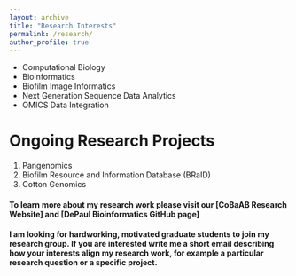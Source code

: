 ```yaml
---
layout: archive
title: "Research Interests"
permalink: /research/
author_profile: true
---
```


* Computational Biology
* Bioinformatics
* Biofilm Image Informatics
* Next Generation Sequence Data Analytics
* OMICS Data Integration

Ongoing Research Projects
======

1. Pangenomics
2. Biofilm Resource and Information Database (BRaID)
3. Cotton Genomics

#### To learn more about my research work please visit our [CoBaAB Research Website] and [DePaul Bioinformatics GitHub page]

#### I am looking for hardworking, motivated graduate students to join my research group. If you are interested write me a short email describing how your interests align my research work, for example a particular research question or a specific project.

